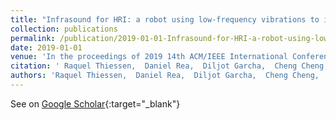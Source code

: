 ```yaml
---
title: "Infrasound for HRI: a robot using low-frequency vibrations to impact how people perceive its actions"
collection: publications
permalink: /publication/2019-01-01-Infrasound-for-HRI-a-robot-using-low-frequency-vibrations-to-impact-how-people-perceive-its-actions
date: 2019-01-01
venue: 'In the proceedings of 2019 14th ACM/IEEE International Conference on Human-Robot Interaction (HRI)'
citation: ' Raquel Thiessen,  Daniel Rea,  Diljot Garcha,  Cheng Cheng,  James Young, &quot;Infrasound for HRI: a robot using low-frequency vibrations to impact how people perceive its actions.&quot; In the proceedings of 2019 14th ACM/IEEE International Conference on Human-Robot Interaction (HRI), 2019.'
authors: 'Raquel Thiessen,  Daniel Rea,  Diljot Garcha,  Cheng Cheng,  James Young'
---
```

See on [Google Scholar](https://scholar.google.com/scholar?q=Infrasound+for+HRI:+a+robot+using+low+frequency+vibrations+to+impact+how+people+perceive+its+actions){:target="_blank"}